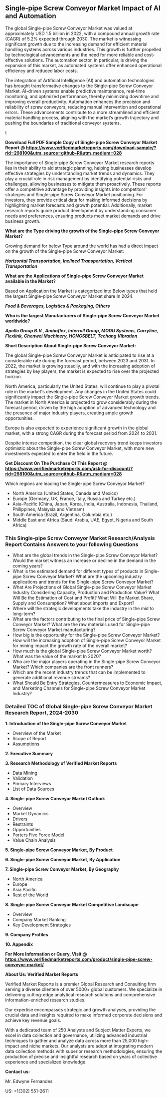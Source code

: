 <h2>Single-pipe Screw Conveyor Market Impact of AI and Automation</h2><p>The global Single-pipe Screw Conveyor Market was valued at approximately USD 1.5 billion in 2022, with a compound annual growth rate (CAGR) of 5.2% expected through 2030. The market is witnessing significant growth due to the increasing demand for efficient material handling systems across various industries. This growth is further propelled by technological advancements and the need for more reliable and cost-effective solutions. The automation sector, in particular, is driving the expansion of this market, as automated systems offer enhanced operational efficiency and reduced labor costs.</p><p>The integration of Artificial Intelligence (AI) and automation technologies has brought transformative changes to the Single-pipe Screw Conveyor Market. AI-driven systems enable predictive maintenance, real-time monitoring, and optimized performance, thereby minimizing downtime and improving overall productivity. Automation enhances the precision and reliability of screw conveyors, reducing manual intervention and operational errors. These advancements contribute to a more streamlined and efficient material handling process, aligning with the market’s growth trajectory and pushing the boundaries of traditional conveyor systems.</p>t</p><p id="" class=""><strong>Download Full PDF Sample Copy of Single-pipe Screw Conveyor Market Report @ <a href="https://www.verifiedmarketreports.com/download-sample/?rid=298100&utm_source=github-R&utm_medium=028" target="_blank">https://www.verifiedmarketreports.com/download-sample/?rid=298100&utm_source=github-R&utm_medium=028</a></strong></p><p>The importance of&nbsp;Single-pipe Screw Conveyor Market research reports lies in their ability to aid strategic planning, helping businesses develop effective strategies by understanding market trends and dynamics. They play a crucial role in risk management by identifying potential risks and challenges, allowing businesses to mitigate them proactively. These reports offer a competitive advantage by providing insights into competitors' strategies and Single-pipe Screw Conveyor Market positioning. For investors, they provide critical data for making informed decisions by highlighting market forecasts and growth potential. Additionally, market research reports guide product development by understanding consumer needs and preferences, ensuring products meet market demands and drive business growth.</p><p><strong>What are the&nbsp;Type driving the growth of the Single-pipe Screw Conveyor Market?</strong></p><p id="" class="">Growing demand for below Type around the world has had a direct impact on the growth of the Single-pipe Screw Conveyor Market:</p><em><strong>Horizontal Transportation, Inclined Transportation, Vertical Transportation</strong></em></p><strong>What are the&nbsp;Applications&nbsp;of Single-pipe Screw Conveyor Market available in the Market?</strong></p><p id="" class="">Based on Application the Market is categorized into Below types that held the largest Single-pipe Screw Conveyor Market share In 2024.</p><em><strong>Food & Beverages, Logistics & Packaging, Others</strong></em></p><strong>Who is the largest Manufacturers of Single-pipe Screw Conveyor Market worldwide?</strong></p><p><em><strong>Apollo Group B.V., Ambaflex, Interroll Group, MODU Systems, Carryline, Flexlink, Chenwei Machinery, HONGSBELT, Techang Vibration</strong></em></p><p id="" class=""><strong>Short Description About Single-pipe Screw Conveyor Market:</strong></p><p>The global Single-pipe Screw Conveyor Market is anticipated to rise at a considerable rate during the forecast period, between 2023 and 2031. In 2022, the market is growing steadily, and with the increasing adoption of strategies by key players, the market is expected to rise over the projected horizon.</p><p>North America, particularly the United States, will continue to play a pivotal role in the market's development. Any changes in the United States could significantly impact the Single-pipe Screw Conveyor Market growth trends. The market in North America is projected to grow considerably during the forecast period, driven by the high adoption of advanced technology and the presence of major industry players, creating ample growth opportunities.</p><p>Europe is also expected to experience significant growth in the global market, with a strong CAGR during the forecast period from 2024 to 2031.</p><p>Despite intense competition, the clear global recovery trend keeps investors optimistic about the Single-pipe Screw Conveyor Market, with more new investments expected to enter the field in the future.</p><p id="" class=""><strong>Get Discount On The Purchase Of This Report @ <a href="https://www.verifiedmarketreports.com/ask-for-discount/?rid=298100&utm_source=github-R&utm_medium=028" target="_blank">https://www.verifiedmarketreports.com/ask-for-discount/?rid=298100&utm_source=github-R&utm_medium=028</a></strong></p>Which regions are leading the Single-pipe Screw Conveyor Market?</p><ul><li>North America (United States, Canada and Mexico)</li><li>Europe (Germany, UK, France, Italy, Russia and Turkey etc.)</li><li>Asia-Pacific (China, Japan, Korea, India, Australia, Indonesia, Thailand, Philippines, Malaysia and Vietnam)</li><li>South America (Brazil, Argentina, Columbia etc.)</li><li>Middle East and Africa (Saudi Arabia, UAE, Egypt, Nigeria and South Africa)</li></ul><h3 id="" class="">This Single-pipe Screw Conveyor Market Research/Analysis Report Contains Answers to your following Questions</h3><ul><li>What are the global trends in the Single-pipe Screw Conveyor Market? Would the market witness an increase or decline in the demand in the coming years?</li><li>What is the estimated demand for different types of products in Single-pipe Screw Conveyor Market? What are the upcoming industry applications and trends for the Single-pipe Screw Conveyor Market?</li><li>What Are Projections of Global Single-pipe Screw Conveyor Market Industry Considering Capacity, Production and Production Value? What Will Be the Estimation of Cost and Profit? What Will Be Market Share, Supply and Consumption? What about imports and Export?</li><li>Where will the strategic developments take the industry in the mid to long-term?</li><li>What are the factors contributing to the final price of Single-pipe Screw Conveyor Market? What are the raw materials used for Single-pipe Screw Conveyor Market manufacturing?</li><li>How big is the opportunity for the Single-pipe Screw Conveyor Market? How will the increasing adoption of Single-pipe Screw Conveyor Market for mining impact the growth rate of the overall market?</li><li>How much is the global Single-pipe Screw Conveyor Market worth? What was the value of the market In 2020?</li><li>Who are the major players operating in the Single-pipe Screw Conveyor Market? Which companies are the front runners?</li><li>Which are the recent industry trends that can be implemented to generate additional revenue streams?</li><li>What Should Be Entry Strategies, Countermeasures to Economic Impact, and Marketing Channels for Single-pipe Screw Conveyor Market Industry?</li></ul><h3 id="" class="">Detailed TOC of Global Single-pipe Screw Conveyor Market Research Report, 2024-2030</h3><p id="" class=""><strong>1. Introduction of the Single-pipe Screw Conveyor Market</strong></p><ul><li>Overview of the Market</li><li>Scope of Report</li><li>Assumptions</li></ul><p id="" class=""><strong>2. Executive Summary</strong></p><p id="" class=""><strong>3. Research Methodology of Verified Market Reports</strong></p><ul><li>Data Mining</li><li>Validation</li><li>Primary Interviews</li><li>List of Data Sources</li></ul><p id="" class=""><strong>4. Single-pipe Screw Conveyor Market Outlook</strong></p><ul><li>Overview</li><li>Market Dynamics</li><li>Drivers</li><li>Restraints</li><li>Opportunities</li><li>Porters Five Force Model</li><li>Value Chain Analysis</li></ul><p id="" class=""><strong>5. Single-pipe Screw Conveyor Market, By Product</strong></p><p id="" class=""><strong>6. Single-pipe Screw Conveyor Market, By Application</strong></p><p id="" class=""><strong>7. Single-pipe Screw Conveyor Market, By Geography</strong></p><ul><li>North America</li><li>Europe</li><li>Asia Pacific</li><li>Rest of the World</li></ul><p id="" class=""><strong>8. Single-pipe Screw Conveyor Market Competitive Landscape</strong></p><ul><li>Overview</li><li>Company Market Ranking</li><li>Key Development Strategies</li></ul><p id="" class=""><strong>9. Company Profiles</strong></p><p id="" class=""><strong>10. Appendix</strong></p><p id="" class=""><strong>For More Information or Query, Visit @ <a href="https://www.verifiedmarketreports.com/product/single-pipe-screw-conveyor-market/" target="_blank">https://www.verifiedmarketreports.com/product/single-pipe-screw-conveyor-market/</a></strong></p><p id="" class=""><strong>About Us: Verified Market Reports</strong></p><p id="" class="">Verified Market Reports is a premier Global Research and Consulting firm serving a diverse clientele of over 5000+ global customers. We specialize in delivering cutting-edge analytical research solutions and comprehensive information-enriched research studies.</p><p id="" class="">Our expertise encompasses strategic and growth analyses, providing the crucial data and insights required to make informed corporate decisions and achieve key revenue goals.</p><p id="" class="">With a dedicated team of 250 Analysts and Subject Matter Experts, we excel in data collection and governance, utilizing advanced industrial techniques to gather and analyze data across more than 25,000 high-impact and niche markets. Our analysts are adept at integrating modern data collection methods with superior research methodologies, ensuring the production of precise and insightful research based on years of collective experience and specialized knowledge.</p><p id="" class=""><strong>Contact us:</strong></p><p id="" class="">Mr. Edwyne Fernandes</p><p id="" class="">US: +1(302) 551-2611</p>